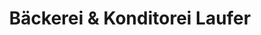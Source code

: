 ---
title: "Bäckerei & Konditorei Laufer"
url: /berlin/baeckerei-und-konditorei-laufer-seebadstrasse/
shop: Allgemein
---